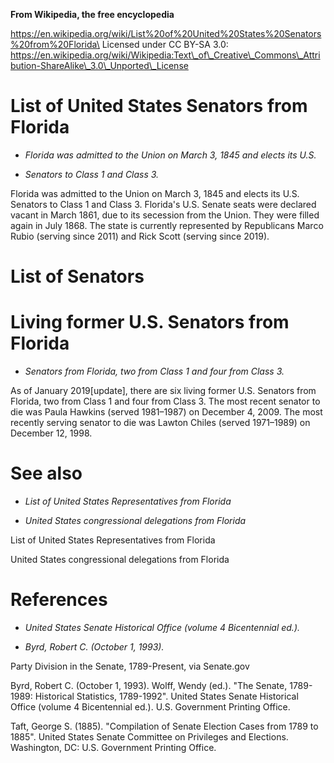 **From Wikipedia, the free encyclopedia**

https://en.wikipedia.org/wiki/List%20of%20United%20States%20Senators%20from%20Florida\
Licensed under CC BY-SA 3.0:\
https://en.wikipedia.org/wiki/Wikipedia:Text\_of\_Creative\_Commons\_Attribution-ShareAlike\_3.0\_Unported\_License

List of United States Senators from Florida
===========================================

-   *Florida was admitted to the Union on March 3, 1845 and elects its
    U.S.*

-   *Senators to Class 1 and Class 3.*

Florida was admitted to the Union on March 3, 1845 and elects its U.S.
Senators to Class 1 and Class 3. Florida's U.S. Senate seats were
declared vacant in March 1861, due to its secession from the Union. They
were filled again in July 1868. The state is currently represented by
Republicans Marco Rubio (serving since 2011) and Rick Scott (serving
since 2019).

List of Senators
================

Living former U.S. Senators from Florida
========================================

-   *Senators from Florida, two from Class 1 and four from Class 3.*

As of January 2019\[update\], there are six living former U.S. Senators
from Florida, two from Class 1 and four from Class 3. The most recent
senator to die was Paula Hawkins (served 1981–1987) on December 4, 2009.
The most recently serving senator to die was Lawton Chiles (served
1971–1989) on December 12, 1998.

See also
========

-   *List of United States Representatives from Florida*

-   *United States congressional delegations from Florida*

List of United States Representatives from Florida

United States congressional delegations from Florida

References
==========

-   *United States Senate Historical Office (volume 4 Bicentennial
    ed.).*

-   *Byrd, Robert C. (October 1, 1993).*

Party Division in the Senate, 1789-Present, via Senate.gov

Byrd, Robert C. (October 1, 1993). Wolff, Wendy (ed.). "The Senate,
1789-1989: Historical Statistics, 1789-1992". United States Senate
Historical Office (volume 4 Bicentennial ed.). U.S. Government Printing
Office.

Taft, George S. (1885). "Compilation of Senate Election Cases from 1789
to 1885". United States Senate Committee on Privileges and Elections.
Washington, DC: U.S. Government Printing Office.
